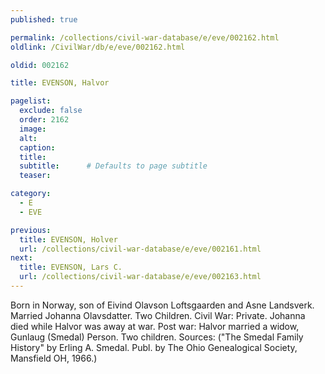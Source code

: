 ```yaml
---
published: true

permalink: /collections/civil-war-database/e/eve/002162.html
oldlink: /CivilWar/db/e/eve/002162.html

oldid: 002162

title: EVENSON, Halvor

pagelist:
  exclude: false
  order: 2162
  image: 
  alt:
  caption:
  title:
  subtitle:      # Defaults to page subtitle
  teaser:

category: 
  - E 
  - EVE

previous:
  title: EVENSON, Holver
  url: /collections/civil-war-database/e/eve/002161.html  
next:
  title: EVENSON, Lars C.
  url: /collections/civil-war-database/e/eve/002163.html   
---
```

Born in Norway, son of Eivind Olavson Loftsgaarden and Asne Landsverk. Married Johanna Olavsdatter. Two Children. Civil War: Private. Johanna died while Halvor was away at war. Post war: Halvor married a widow, Gunlaug (Smedal) Person. Two children. Sources: (&quot;The Smedal Family History&quot; by Erling A. Smedal. Publ. by The Ohio Genealogical Society, Mansfield OH, 1966.)